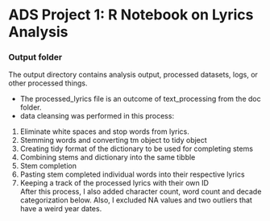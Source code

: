 # ADS Project 1:  R Notebook on Lyrics Analysis

### Output folder

The output directory contains analysis output, processed datasets, logs, or other processed things.
- The processed_lyrics file is an outcome of text_processing from the doc folder.
- data cleansing was performed in this process:
1. Eliminate white spaces and stop words from lyrics.  
2. Stemming words and converting tm object to tidy object  
3. Creating tidy format of the dictionary to be used for completing stems  
4. Combining stems and dictionary into the same tibble  
5. Stem completion  
6. Pasting stem completed individual words into their respective lyrics  
7. Keeping a track of the processed lyrics with their own ID  
After this process, I also added character count, word count and decade categorization below. Also, I excluded NA values and two outliers that have a weird year dates.

